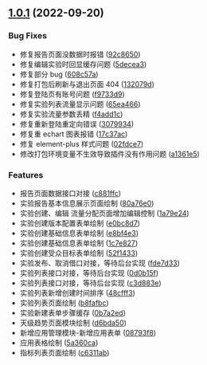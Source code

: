 ## [1.0.1](http://192.168.110.101:8081/bigdata/frontend/ab-test-vue/compare/02fdce77f80c9a68d88f83209b0dd53f41429ec0...v1.0.1) (2022-09-20)

### Bug Fixes

- 修复报告页面没数据时报错 ([92c8650](http://192.168.110.101:8081/bigdata/frontend/ab-test-vue/commits/92c8650b2ef63378f2a9422d2ffe96fe5e4293cb))
- 修复编辑实验时回显缓存问题 ([5decea3](http://192.168.110.101:8081/bigdata/frontend/ab-test-vue/commits/5decea3dcd75440014d33ac7f4cb3976c3b2c5cb))
- 修复部分 bug ([608c57a](http://192.168.110.101:8081/bigdata/frontend/ab-test-vue/commits/608c57ad5fd4c25eb9d4904a33988c11682c7feb))
- 修复打包后刷新与退出页面 404 ([132079d](http://192.168.110.101:8081/bigdata/frontend/ab-test-vue/commits/132079d80db52d3aa5877417329e25d5dee4d4e6))
- 修复登陆页有账号问题 ([f9733d9](http://192.168.110.101:8081/bigdata/frontend/ab-test-vue/commits/f9733d93d096b74dfc3fe8c4f0a8d564f147e4b6))
- 修复实验列表流量显示问题 ([65ea466](http://192.168.110.101:8081/bigdata/frontend/ab-test-vue/commits/65ea4661d68e32d64ae658fe9d7a130b9d80e872))
- 修复实验流量参数丢精 ([f4add1c](http://192.168.110.101:8081/bigdata/frontend/ab-test-vue/commits/f4add1c8ef0329c72b5456c7a75c012b2701c39c))
- 修复重新登陆重定向错误 ([3079934](http://192.168.110.101:8081/bigdata/frontend/ab-test-vue/commits/3079934e8157f82a2dec0003f42a027c435f5919))
- 修复重 echart 图表报错 ([17c37ac](http://192.168.110.101:8081/bigdata/frontend/ab-test-vue/commits/17c37ac6f662ac5957e852451ab2324fc4dad415))
- 修复 element-plus 样式问题 ([02fdce7](http://192.168.110.101:8081/bigdata/frontend/ab-test-vue/commits/02fdce77f80c9a68d88f83209b0dd53f41429ec0))
- 修改打包环境变量不生效导致插件没有作用问题 ([a1361e5](http://192.168.110.101:8081/bigdata/frontend/ab-test-vue/commits/a1361e56799a2dbe9e25cf1a8eff9fe79ae31f3d))

### Features

- 报告页面数据接口对接 ([c881ffc](http://192.168.110.101:8081/bigdata/frontend/ab-test-vue/commits/c881ffc448fb508534c30ac99804efc1bbd52218))
- 实验报告基本信息展示页面绘制 ([80a76e0](http://192.168.110.101:8081/bigdata/frontend/ab-test-vue/commits/80a76e0ee63ba16b502562980c5e940b86a7609c))
- 实验创建、编辑 流量分配页面增加编辑控制 ([1a79e24](http://192.168.110.101:8081/bigdata/frontend/ab-test-vue/commits/1a79e24b24ffd09d7a8dd512ec01eb1dbaae69cc))
- 实验创建版本配置表单绘制 ([e0bc8d7](http://192.168.110.101:8081/bigdata/frontend/ab-test-vue/commits/e0bc8d760a85f79c10f5841e4ff311b22d6d1ce0))
- 实验创建基础信息表单绘制 ([e8bf4e3](http://192.168.110.101:8081/bigdata/frontend/ab-test-vue/commits/e8bf4e32258dec85545fe21cefec8b412bee5f04))
- 实验创建基础信息表单绘制 ([1c7e827](http://192.168.110.101:8081/bigdata/frontend/ab-test-vue/commits/1c7e827ccda74499b1aaedf64d6bdb9451f5df0f))
- 实验创建受众目标表单绘制 ([52f1433](http://192.168.110.101:8081/bigdata/frontend/ab-test-vue/commits/52f1433bf9b2e8cf93dae69fff7604430edb44ba))
- 实验发布、取消借口对接，等待后台实现 ([fde7d33](http://192.168.110.101:8081/bigdata/frontend/ab-test-vue/commits/fde7d33b96882f743267cc2d927d84eca319e3bf))
- 实验列表接口对接，等待后台实现 ([0d0b15f](http://192.168.110.101:8081/bigdata/frontend/ab-test-vue/commits/0d0b15f233c9b942bdbc55161acdd118167f407c))
- 实验列表接口对接，等待后台实现 ([c3d883e](http://192.168.110.101:8081/bigdata/frontend/ab-test-vue/commits/c3d883e9fdf5feae5b85a3097f9c4b780d400558))
- 实验列表新增创建时间排序 ([48cfff3](http://192.168.110.101:8081/bigdata/frontend/ab-test-vue/commits/48cfff33d4ac456e9a4e2cd95fb86136ab518636))
- 实验列表页面绘制 ([b8fafbc](http://192.168.110.101:8081/bigdata/frontend/ab-test-vue/commits/b8fafbca5e1fecd9eeda87d1d5036b17854db851))
- 实验新建表单步骤缓存 ([0b7a2ed](http://192.168.110.101:8081/bigdata/frontend/ab-test-vue/commits/0b7a2edb8b92426f7f1556df069898bd8720378b))
- 天级趋势页面模块绘制 ([d6bda50](http://192.168.110.101:8081/bigdata/frontend/ab-test-vue/commits/d6bda50e2ca09d5274181d22ad2a2df56eedfd0c))
- 新增应用管理模块-新增应用表单 ([08793f8](http://192.168.110.101:8081/bigdata/frontend/ab-test-vue/commits/08793f89ae8af47dd135c904fe6ac614d94c26d3))
- 应用表格绘制 ([5a360ca](http://192.168.110.101:8081/bigdata/frontend/ab-test-vue/commits/5a360cad41fd71edc44a61f0ab8ade920fc35426))
- 指标列表页面绘制 ([c6311ab](http://192.168.110.101:8081/bigdata/frontend/ab-test-vue/commits/c6311ab2fe5c5765deedcc5dab3545abab8219ab))
